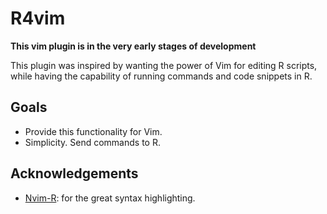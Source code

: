 # R4vim

**This vim plugin is in the very early stages of development**

This plugin was inspired by wanting the power of Vim for editing R scripts, while
having the capability of running commands and code snippets in R.

## Goals
* Provide this functionality for Vim.
* Simplicity. Send commands to R.

## Acknowledgements
* [Nvim-R](https://github.com/jalvesaq/Nvim-R): for the great syntax highlighting.
